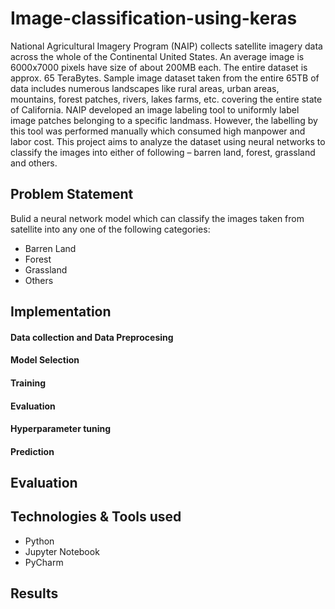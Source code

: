 # Image-classification-using-keras
National Agricultural Imagery Program (NAIP) collects satellite imagery data across the whole of
the Continental United States. An average image is 6000x7000 pixels have size of about 200MB
each. The entire dataset is approx. 65 TeraBytes. Sample image dataset taken from the entire
65TB of data includes numerous landscapes like rural areas, urban areas, mountains, forest
patches, rivers, lakes farms, etc. covering the entire state of California. NAIP developed an
image labeling tool to uniformly label image patches belonging to a specific landmass. However,
the labelling by this tool was performed manually which consumed high manpower and labor
cost. This project aims to analyze the dataset using neural networks to classify the images into
either of following – barren land, forest, grassland and others.

## Problem Statement
Bulid a neural network model which can classify the images taken from satellite into any one of the following categories:
   -  Barren Land
   -  Forest
   -  Grassland
   -  Others

## 

## Implementation

#### Data collection and Data Preprocesing


#### Model Selection

#### Training

#### Evaluation

#### Hyperparameter tuning

#### Prediction
   
## Evaluation

## Technologies & Tools used
 - Python 
 - Jupyter Notebook
 - PyCharm

## Results










